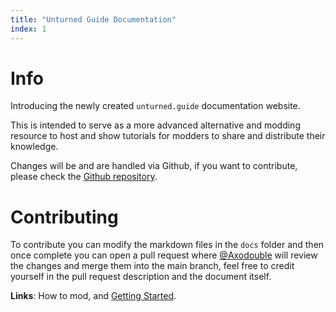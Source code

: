 ```yaml
---
title: "Unturned Guide Documentation"
index: 1
---
```


# Info

Introducing the newly created `unturned.guide` documentation website.

This is intended to serve as a more advanced alternative and modding resource to host and show tutorials for modders to share and distribute their knowledge.

Changes will be and are handled via Github, if you want to contribute, please check the [Github repository](https://github.com/axodouble/unturned.guide).

# Contributing

To contribute you can modify the markdown files in the `docs` folder and then once complete you can open a pull request where [@Axodouble](https://github.com/axodouble) will review the changes and merge them into the main branch, feel free to credit yourself in the pull request description and the document itself.

**Links**:
How to mod, and [Getting Started](/starting/getting_started.html).
